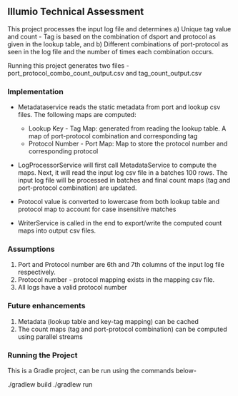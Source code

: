 ## Illumio Technical Assessment
This project processes the input log file and determines a) Unique tag value and count - Tag is based on the combination of dsport and protocol as given in the lookup table, and b) Different combinations of port-protocol as seen in the log file and the number of times each combination occurs.

Running this project generates two files - port_protocol_combo_count_output.csv and tag_count_output.csv


### Implementation
- Metadataservice reads the static metadata from port and lookup csv files. The following maps are computed:
  - Lookup Key - Tag Map: generated from reading the lookup table. A map of port-protocol combination and corresponding tag
  - Protocol Number - Port Map: Map to store the protocol number and corresponding protocol

- LogProcessorService will first call MetadataService to compute the maps. Next, it will read the input log csv file in a batches 100 rows. The input log file will be processed in batches and final count maps (tag and port-protocol combination) are updated.
- Protocol value is converted to lowercase from both lookup table and protocol map to account for case insensitive matches

- WriterService is called in the end to export/write the computed count maps into output csv files.


### Assumptions
   1. Port and Protocol number are 6th and 7th columns of the input log file respectively.
   2. Protocol number - protocol mapping exists in the mapping csv file. 
   3. All logs have a valid protocol number


### Future enhancements
   1. Metadata (lookup table and key-tag mapping) can be cached
   2. The count maps (tag and port-protocol combination) can be computed using parallel streams

### Running the Project
This is a Gradle project, can be run using the commands below-

./gradlew build 
./gradlew run
